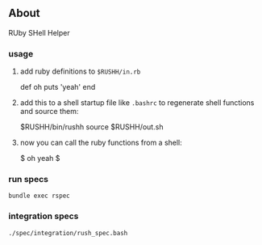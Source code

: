 ## About

RUby SHell Helper

### usage

1) add ruby definitions to `$RUSHH/in.rb`

    def oh
      puts 'yeah'
    end

2) add this to a shell startup file like `.bashrc` to regenerate shell functions and source them:

    $RUSHH/bin/rushh
    source $RUSHH/out.sh

3) now you can call the ruby functions from a shell:

    $ oh
    yeah
    $

### run specs

`bundle exec rspec`

### integration specs

`./spec/integration/rush_spec.bash`

